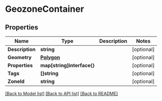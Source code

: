# GeozoneContainer

## Properties

Name | Type | Description | Notes
------------ | ------------- | ------------- | -------------
**Description** | **string** |  | [optional] 
**Geometry** | [**Polygon**](Polygon.md) |  | [optional] 
**Properties** | **map[string]interface{}** |  | [optional] 
**Tags** | **[]string** |  | [optional] 
**ZoneId** | **string** |  | [optional] 

[[Back to Model list]](../README.md#documentation-for-models) [[Back to API list]](../README.md#documentation-for-api-endpoints) [[Back to README]](../README.md)


